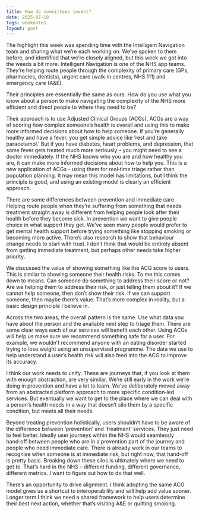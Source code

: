 ```yaml
---
title: How do committees invent?
date: 2025-07-19
tags: weeknotes
layout: post
---
```


The highlight this week was spending time with the Intelligent Navigation team and sharing what we’re each working on. We’ve spoken to them before, and identified that we’re closely aligned, but this week we got into the weeds a bit more. Intelligent Navigation is one of the NHS app teams. They’re helping route people through the complexity of primary care (GPs, pharmacies, dentists), urgent care (walk‑in centres, NHS 111) and emergency care (A&E).

Their principles are essentially the same as ours. How do you use what you know about a person to make navigating the complexity of the NHS more efficient and direct people to where they need to be?

Their approach is to use Adjusted Clinical Groups (ACGs). ACGs are a way of scoring how complex someone’s health is overall and using this to make more informed decisions about how to help someone. If you’re generally healthy and have a fever, you get simple advice like ’rest and take paracetamol.’ But if you have diabetes, heart problems, and depression, that same fever gets treated much more seriously – you might need to see a doctor immediately. If the NHS knows who you are and how healthy you are, it can make more informed decisions about how to help you. This is a new application of ACGs - using them for real‑time triage rather than population planning. It may mean this model has limitations, but I think the principle is good, and using an existing model is clearly an efficient approach.

There are some differences between prevention and immediate care. Helping route people when they’re suffering from something that needs treatment straight away is different from helping people look after their health before they become sick. In prevention we want to give people choice in what support they get. We’ve seen many people would prefer to get mental health support before trying something like stopping smoking or becoming more active. There’s also research to show that behaviour change needs to start with trust. I don’t think that would be entirely absent from getting immediate treatment, but perhaps other needs take higher priority.

We discussed the value of showing something like the ACG score to users. This is similar to showing someone their health risks. To me this comes down to means. Can someone do something to address their score or not? Are we helping them to address their risk, or just telling them about it? If we cannot help someone, then don’t show their risk. If we can support someone, then maybe there’s value. That’s more complex in reality, but a basic design principle I believe in.

Across the two areas, the overall pattern is the same. Use what data you have about the person and the available next step to triage them. There are some clear ways each of our services will benefit each other. Using ACGs will help us make sure we recommend something safe for a user. For example, we wouldn’t recommend anyone with an eating disorder started trying to lose weight using an unsupervised programme. The data we use to help understand a user’s health risk will also feed into the ACG to improve its accuracy.

I think our work needs to unify. These are journeys that, if you look at them with enough abstraction, are very similar. We’re still early in the work we’re doing in prevention and have a lot to learn. We’ve deliberately moved away from an abstracted platform approach to more specific condition‑led services. But eventually we want to get to the place where we can deal with a person’s health needs in a way that doesn’t silo them by a specific condition, but meets all their needs.

Beyond treating prevention holistically, users shouldn’t have to be aware of the difference between ’prevention’ and ’treatment’ services. They just need to feel better. Ideally user journeys within the NHS would seamlessly hand‑off between people who are in a prevention part of the journey and people who need immediate care. There is already work in our teams to recognise when someone is at immediate risk, but right now, that hand‑off is pretty basic.
Breaking down these silos is ultimately where we need to get to. That’s hard in the NHS – different funding, different governance, different metrics. I want to figure out how to do that well.

There’s an opportunity to drive alignment. I think adopting the same ACG model gives us a shortcut to interoperability and will help add value sooner. Longer term I think we need a shared framework to help users determine their best next action, whether that’s visiting A&E or quitting smoking.
